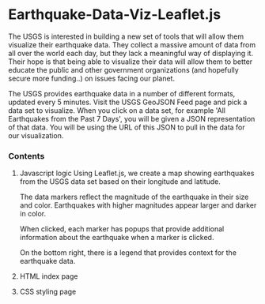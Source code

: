 # Earthquake-Data-Viz-Leaflet.js

The USGS is interested in building a new set of tools that will allow them visualize their earthquake data. They collect a massive amount of data from all over the world each day, but they lack a meaningful way of displaying it. Their hope is that being able to visualize their data will allow them to better educate the public and other government organizations (and hopefully secure more funding..) on issues facing our planet.

The USGS provides earthquake data in a number of different formats, updated every 5 minutes. Visit the USGS GeoJSON Feed page and pick a data set to visualize. When you click on a data set, for example 'All Earthquakes from the Past 7 Days', you will be given a JSON representation of that data. You will be using the URL of this JSON to pull in the data for our visualization.

### Contents
1) Javascript logic
    Using Leaflet.js, we create a map showing earthquakes from the USGS data set based on their longitude and latitude.

    The data markers reflect the magnitude of the earthquake in their size and color. Earthquakes with higher magnitudes appear larger and darker in color.

    When clicked, each marker has popups that provide additional information about the earthquake when a marker is clicked.

    On the bottom right, there is a legend that provides context for the earthquake data.

1) HTML index page

1) CSS styling page